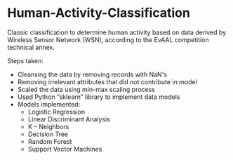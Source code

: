 # Human-Activity-Classification
Classic classification to determine human activity based on data derived by Wireless Sensor Network (WSN), according to the EvAAL competition technical annex.

Steps taken:
- Cleansing the data by removing records with NaN's
- Removing irrelevant attributes that did not contribute in model
- Scaled the data using min-max scaling process
- Used Python “sklearn” library to implement data models
- Models implemented:
    - Logistic Regression
    - Linear Discriminant Analysis
    - K – Neighbors
    - Decision Tree
    - Random Forest
    - Support Vector Machines
 
